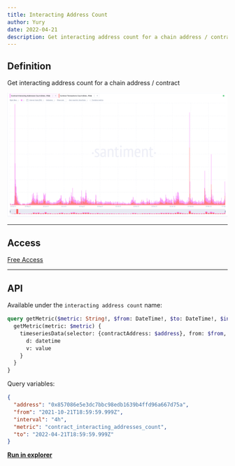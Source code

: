 ```yaml
---
title: Interacting Address Count
author: Yury
date: 2022-04-21
description: Get interacting address count for a chain address / contract
---
```


## Definition

Get interacting address count for a chain address / contract

![Example of usage **interacting address count** on Sanbase](conract_interacting_address.png)

---

## Access

[Free Access](/metrics/details/access#free-access)

---

## API

Available under the `interacting address count` name:

```graphql
query getMetric($metric: String!, $from: DateTime!, $to: DateTime!, $interval: interval, $transform: TimeseriesMetricTransformInputObject, $aggregation: Aggregation, $address: String, $includeIncompleteData: Boolean = true) {
  getMetric(metric: $metric) {
    timeseriesData(selector: {contractAddress: $address}, from: $from, to: $to, interval: $interval, transform: $transform, aggregation: $aggregation, includeIncompleteData: $includeIncompleteData) {
      d: datetime
      v: value
    }
  }
}
```

Query variables:
```json
{
  "address": "0x857086e5e3dc7bbc98edb1639b4ffd96a667d75a",
  "from": "2021-10-21T18:59:59.999Z",
  "interval": "4h",
  "metric": "contract_interacting_addresses_count",
  "to": "2022-04-21T18:59:59.999Z"
}
```

[**Run in explorer**](https://api.santiment.net/graphiql?query=query%20getMetric(%24metric%3A%20String!%2C%20%24from%3A%20DateTime!%2C%20%24to%3A%20DateTime!%2C%20%24interval%3A%20interval%2C%20%24transform%3A%20TimeseriesMetricTransformInputObject%2C%20%24aggregation%3A%20Aggregation%2C%20%24address%3A%20String%2C%20%24includeIncompleteData%3A%20Boolean%20%3D%20true)%20%7B%0A%20%20getMetric(metric%3A%20%24metric)%20%7B%0A%20%20%20%20timeseriesData(selector%3A%20%7BcontractAddress%3A%20%24address%7D%2C%20from%3A%20%24from%2C%20to%3A%20%24to%2C%20interval%3A%20%24interval%2C%20transform%3A%20%24transform%2C%20aggregation%3A%20%24aggregation%2C%20includeIncompleteData%3A%20%24includeIncompleteData)%20%7B%0A%20%20%20%20%20%20d%3A%20datetime%0A%20%20%20%20%20%20v%3A%20value%0A%20%20%20%20%7D%0A%20%20%7D%0A%7D%0A&variables=%7B%0A%20%20%22metric%22%3A%22contract_interacting_addresses_count%22%2C%0A%20%20%22from%22%3A%222021-10-21T18%3A59%3A59.999Z%22%2C%0A%20%20%22to%22%3A%222022-04-21T18%3A59%3A59.999Z%22%2C%0A%20%20%22interval%22%3A%224h%22%2C%0A%20%20%22address%22%3A%220x857086e5e3dc7bbc98edb1639b4ffd96a667d75a%22%0A%7D)
